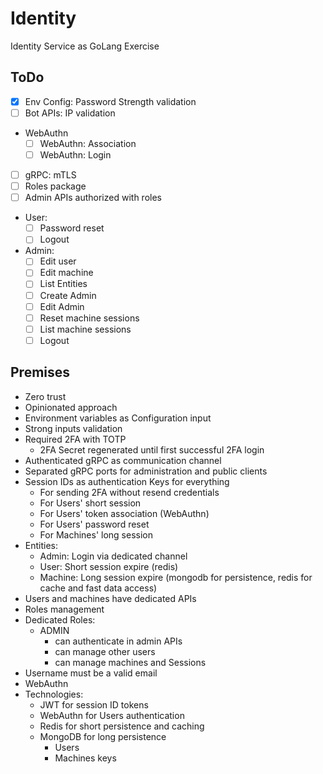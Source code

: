 # Identity

Identity Service as GoLang Exercise

## ToDo

- [x] Env Config: Password Strength validation
- [ ] Bot APIs: IP validation
- WebAuthn
  - [ ] WebAuthn: Association
  - [ ] WebAuthn: Login
- [ ] gRPC: mTLS
- [ ] Roles package
- [ ] Admin APIs authorized with roles
- User:
  - [ ] Password reset
  - [ ] Logout
- Admin:
  - [ ] Edit user
  - [ ] Edit machine
  - [ ] List Entities
  - [ ] Create Admin
  - [ ] Edit Admin
  - [ ] Reset machine sessions
  - [ ] List machine sessions
  - [ ] Logout

## Premises

- Zero trust
- Opinionated approach
- Environment variables as Configuration input
- Strong inputs validation
- Required 2FA with TOTP
  - 2FA Secret regenerated until first successful 2FA login
- Authenticated gRPC as communication channel
- Separated gRPC ports for administration and public clients
- Session IDs as authentication Keys for everything
  - For sending 2FA without resend credentials
  - For Users' short session
  - For Users' token association (WebAuthn)
  - For Users' password reset
  - For Machines' long session
- Entities:
  - Admin: Login via dedicated channel
  - User: Short session expire (redis)
  - Machine: Long session expire (mongodb for persistence, redis for cache and fast data access)
- Users and machines have dedicated APIs
- Roles management
- Dedicated Roles:
  - ADMIN
    - can authenticate in admin APIs
    - can manage other users
    - can manage machines and Sessions
- Username must be a valid email
- WebAuthn
- Technologies:
  - JWT for session ID tokens
  - WebAuthn for Users authentication
  - Redis for short persistence and caching
  - MongoDB for long persistence
    - Users
    - Machines keys
